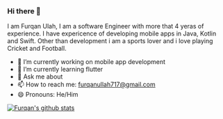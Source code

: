 ### Hi there 👋
I am Furqan Ulah, I am a software Engineer with more that 4 yeras of experience. I have expericence of developing mobile apps in Java, Kotlin and Swift. Other than development i am a sports lover and i love playing Cricket and Football. 

- 🔭 I’m currently working on mobile app development
- 🌱 I’m currently learning flutter
- 💬 Ask me about 
- 📫 How to reach me: furqanullah717@gmail.com
- 😄 Pronouns: He/Him

[![Furqan's github stats](https://github-readme-stats.vercel.app/api?username=furqanullah717&show_icons=true&line_height=21&show_icons=true&theme=cobalt&count_private=true)](https://github.com/furqanullah717/)
